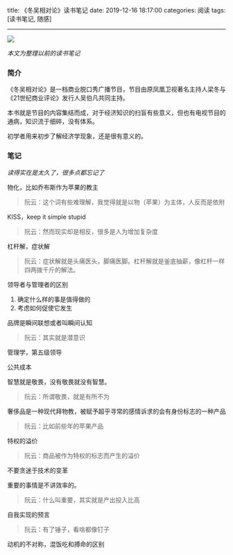 title: 《冬吴相对论》读书笔记
date: 2019-12-16 18:17:00
categories: 阅读
tags: [读书笔记, 随感]

----

![](http://image.runjf.com/mweb/2019-12-16-15765097203009.jpg)

*本文为整理以前的读书笔记*

### 简介
《冬吴相对论》是一档商业脱口秀广播节目，节目由原凤凰卫视著名主持人梁冬与《21世纪商业评论》发行人吴伯凡共同主持。

本书就是节目的内容集结而成，对于经济知识的扫盲有些意义，但也有电视节目的通病，知识流于细碎，没有体系。

初学者用来初步了解经济学现象，还是很有意义的。

<!--more-->

### 笔记
*读得实在是太久了，很多点都忘记了*

物化，比如乔布斯作为苹果的教主
> 阮云：这个词有些难理解，我觉得就是以物（苹果）为主体，人反而是依附 

KISS，keep it simple stupid
> 阮云：然而现实却是相反，很多是人为增加复杂度

杠杆解，症状解
> 阮云：症状解就是头痛医头，脚痛医脚。杠杆解就是釜底抽薪，像杠杆一样四两拨千斤的解法。

领导者与管理者的区别
1. 确定什么样的事是值得做的
2. 考虑如何促使它发生

品牌是瞬间联想或者叫瞬间认知
> 阮云：其实就是潜意识

管理学，第五级领导

公共成本

智慧就是敬畏，没有敬畏就没有智慧。
> 阮云：所谓敬畏，就是有所不为

奢侈品是一种现代拜物教，被赋予超乎寻常的感情诉求的会有身份标志的一种产品
> 阮云：比如前些年的苹果产品

特权的溢价
> 阮云：商品被作为特权的标志而产生的溢价

不要贪迷于技术的变革

重要的事情是不讲效率的。
> 阮云：什么叫重要，其实就是产出投入比高

自我实现的预言
> 阮云：有了锤子，看啥都像钉子

动机的不对称，混饭吃和搏命的区别

